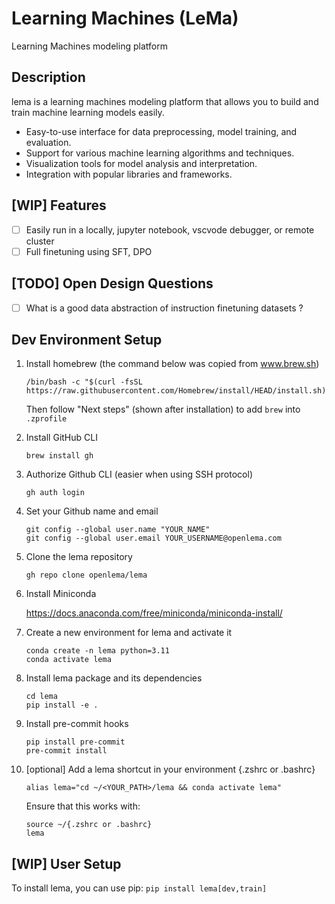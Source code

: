# Learning Machines (LeMa)

Learning Machines modeling platform

## Description

lema is a learning machines modeling platform that allows you to build and train machine learning models easily.

- Easy-to-use interface for data preprocessing, model training, and evaluation.
- Support for various machine learning algorithms and techniques.
- Visualization tools for model analysis and interpretation.
- Integration with popular libraries and frameworks.

## [WIP] Features

- [ ] Easily run in a locally, jupyter notebook, vscvode debugger, or remote cluster
- [ ] Full finetuning using SFT, DPO

## [TODO] Open Design Questions
- [ ] What is a good data abstraction of instruction finetuning datasets ?

## Dev Environment Setup


1. Install homebrew (the command below was copied from www.brew.sh)

   ```
   /bin/bash -c "$(curl -fsSL https://raw.githubusercontent.com/Homebrew/install/HEAD/install.sh)"
   ```

   Then follow "Next steps" (shown after installation) to add `brew` into `.zprofile`

2. Install GitHub CLI

   ```
   brew install gh
   ```

3. Authorize Github CLI (easier when using SSH protocol)

   ```
   gh auth login
   ```

4. Set your Github name and email

   ```
   git config --global user.name "YOUR_NAME"
   git config --global user.email YOUR_USERNAME@openlema.com

   ```

5. Clone the lema repository

   ```
   gh repo clone openlema/lema
   ```

6. Install Miniconda

   https://docs.anaconda.com/free/miniconda/miniconda-install/

[comment]: <> (This is a package/environment manager that we mainly need to pull all the relevant python packages via pip)


7. Create a new environment for lema and activate it

   ```
   conda create -n lema python=3.11
   conda activate lema
   ```

8. Install lema package and its dependencies

   ```
   cd lema
   pip install -e .
   ```

9. Install pre-commit hooks

   ```
   pip install pre-commit
   pre-commit install
   ```

10. [optional] Add a lema shortcut in your environment {.zshrc or .bashrc}

    ```
    alias lema="cd ~/<YOUR_PATH>/lema && conda activate lema"
    ```

    Ensure that this works with:
    ```
    source ~/{.zshrc or .bashrc}
    lema
    ```

## [WIP] User Setup

To install lema, you can use pip:
`pip install lema[dev,train]`